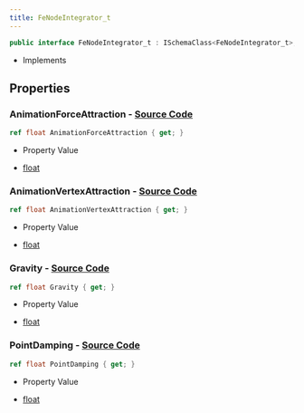 ```yaml
---
title: FeNodeIntegrator_t
---
```


```csharp
public interface FeNodeIntegrator_t : ISchemaClass<FeNodeIntegrator_t>, ISchemaField, ISchemaClass, INativeHandle
```

- Implements

## Properties

### **AnimationForceAttraction** - [Source Code](https://github.com/swiftly-solution/swiftlys2/blob/main/managed/src/SwiftlyS2.Generated/Schemas/Interfaces/FeNodeIntegrator_t.cs#L18)

```csharp
ref float AnimationForceAttraction { get; }
```

- Property Value

- [float](https://learn.microsoft.com/dotnet/api/system.single)

### **AnimationVertexAttraction** - [Source Code](https://github.com/swiftly-solution/swiftlys2/blob/main/managed/src/SwiftlyS2.Generated/Schemas/Interfaces/FeNodeIntegrator_t.cs#L20)

```csharp
ref float AnimationVertexAttraction { get; }
```

- Property Value

- [float](https://learn.microsoft.com/dotnet/api/system.single)

### **Gravity** - [Source Code](https://github.com/swiftly-solution/swiftlys2/blob/main/managed/src/SwiftlyS2.Generated/Schemas/Interfaces/FeNodeIntegrator_t.cs#L22)

```csharp
ref float Gravity { get; }
```

- Property Value

- [float](https://learn.microsoft.com/dotnet/api/system.single)

### **PointDamping** - [Source Code](https://github.com/swiftly-solution/swiftlys2/blob/main/managed/src/SwiftlyS2.Generated/Schemas/Interfaces/FeNodeIntegrator_t.cs#L16)

```csharp
ref float PointDamping { get; }
```

- Property Value

- [float](https://learn.microsoft.com/dotnet/api/system.single)

